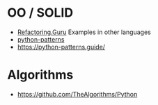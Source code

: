 # OO / SOLID
* [Refactoring.Guru](https://refactoring.guru/)
   Examples in other languages
* [python-patterns](https://github.com/faif/python-patterns)
* https://python-patterns.guide/

# Algorithms
* https://github.com/TheAlgorithms/Python
<!--stackedit_data:
eyJoaXN0b3J5IjpbLTE5Mzk1OTMyMzAsLTQzMzIyNTg5Nl19
-->